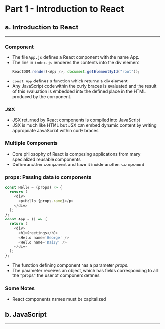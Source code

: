 # Part 1 - Introduction to React

## a. Introduction to React

---

### Component

- The file `App.js` defines a React component with the name App.
- The line in `index.js` renderes the contents into the div element
  ```js
  ReactDOM.render(<App />, document.getElementById("root"));
  ```
- `const App` defines a function which returns a div element
- Any JavaScript code within the curly braces is evaluated and the result of this evaluation is embedded into the defined place in the HTML produced by the component.

### JSX

- JSX returned by React components is compiled into JavaScript
- JSX is much like HTML but JSX can embed dynamic content by writing appropriate JavaScript within curly braces

### Multiple Components

- Core philosophy of React is composing applications from many specialized reusable components
- Define another component and have it inside another component

### props: Passing data to components

```js
const Hello = (props) => {
  return (
    <div>
      <p>Hello {props.name}</p>
    </div>
  );
};
const App = () => {
  return (
    <div>
      <h1>Greetings</h1>
      <Hello name='George' />
      <Hello name='Daisy' />
    </div>
  );
};
```

- The function defining component has a parameter _props_.
- The parameter receives an object, which has fields corresponding to all the "props" the user of component defines

### Some Notes

- React components names must be capitalized

## b. JavaScript

---
